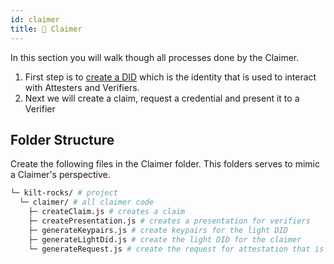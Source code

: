 ```yaml
---
id: claimer
title: 👤 Claimer
---
```


In this section you will walk though all processes done by the <span class="label-role claimer">Claimer</span>.

1. First step is to [create a DID](./did) which is the identity that is used to interact with <span class="label-role attester">Attesters</span> and <span class="label-role verifier">Verifiers</span>.
2. Next we will create a claim, request a credential and present it to a <span class="label-role verifier">Verifier</span>

## Folder Structure

Create the following files in the <span class="label-role claimer">Claimer</span> folder.
This folders serves to mimic a <span class="label-role claimer">Claimer</span>'s perspective.

```bash
└─ kilt-rocks/ # project
  └─ claimer/ # all claimer code
    ├─ createClaim.js # creates a claim
    ├─ createPresentation.js # creates a presentation for verifiers
    ├─ generateKeypairs.js # create keypairs for the light DID
    ├─ generateLightDid.js # create the light DID for the claimer
    └─ generateRequest.js # create the request for attestation that is sent to the attester
```
